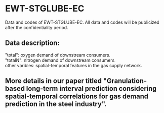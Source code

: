 # EWT-STGLUBE-EC
Data and codes of EWT-STGLUBE-EC. All data and codes will be publicized after the confidentiality period.
## Data description:
"total": oxygen demand of downstream consumers.\
"totalN": nitrogen demand of downstream consumers.\
other varibles: spatial-temporal features in the gas supply network.
## More details in our paper titled "Granulation-based long-term interval prediction considering spatial-temporal correlations for gas demand prediction in the steel industry".
